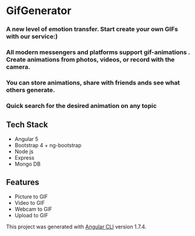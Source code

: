 # GifGenerator
### A new level of emotion transfer. Start create your own GIFs with our service:) 
### All modern messengers and platforms support gif-animations . Create animations from photos, videos, or record with the camera.
### You can store animations, share with friends ands see what others generate.
### Quick search for the desired animation on any topic 


## Tech Stack

* Angular 5
* Bootstrap 4 + ng-bootstrap
* Node js
* Express
* Mongo DB

## Features

* Picture to GIF
* Video to GIF
* Webcam to GIF
* Upload to GIF


This project was generated with [Angular CLI](https://github.com/angular/angular-cli) version 1.7.4.